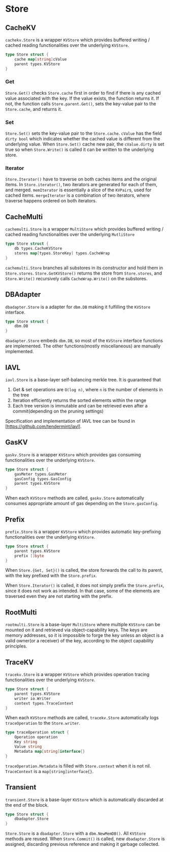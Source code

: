 # Store

## CacheKV

`cachekv.Store` is a wrapper `KVStore` which provides buffered writing / cached reading functionalities over the underlying `KVStore`.

```go
type Store struct {
    cache map[string]cValue
    parent types.KVStore
}
```

### Get

`Store.Get()` checks `Store.cache` first in order to find if there is any cached value associated with the key. If the value exists, the function returns it. If not, the function calls `Store.parent.Get()`, sets the key-value pair to the `Store.cache`, and returns it.

### Set

`Store.Set()` sets the key-value pair to the `Store.cache`. `cValue` has the field `dirty bool` which indicates whether the cached value is different from the underlying value. When `Store.Set()` cache new pair, the `cValue.dirty` is set true so when `Store.Write()` is called it can be written to the underlying store.

### Iterator

`Store.Iterator()` have to traverse on both caches items and the original items. In `Store.iterator()`, two iterators are generated for each of them, and merged. `memIterator` is essentially a slice of the `KVPair`s, used for cached items. `mergeIterator` is a combination of two iterators, where traverse happens ordered on both iterators.

## CacheMulti

`cachemulti.Store` is a wrapper `MultiStore` which provides buffered writing / cached reading functionalities over the underlying `MutliStore`

```go
type Store struct {
    db types.CacheKVStore
    stores map[types.StoreKey] types.CacheWrap
}
```

`cachemulti.Store` branches all substores in its constructor and hold them in `Store.stores`. `Store.GetKVStore()` returns the store from `Store.stores`, and `Store.Write()` recursively calls `CacheWrap.Write()` on the substores.

## DBAdapter

`dbadapter.Store` is a adapter for `dbm.DB` making it fulfilling the `KVStore` interface.

```go
type Store struct {
    dbm.DB
}
```

`dbadapter.Store` embeds `dbm.DB`, so most of the `KVStore` interface functions are implemented. The other functions(mostly miscellaneous) are manually implemented.

## IAVL

`iavl.Store` is a base-layer self-balancing merkle tree. It is guaranteed that

1. Get & set operations are `O(log n)`, where `n` is the number of elements in the tree
2. Iteration efficiently returns the sorted elements within the range
3. Each tree version is immutable and can be retrieved even after a commit(depending on the pruning settings)

Specification and implementation of IAVL tree can be found in [https://github.com/tendermint/iavl].

## GasKV

`gaskv.Store` is a wrapper `KVStore` which provides gas consuming functionalities over the underlying `KVStore`.

```go
type Store struct {
    gasMeter types.GasMeter
    gasConfig types.GasConfig
    parent types.KVStore
}
```

When each `KVStore` methods are called, `gaskv.Store` automatically consumes appropriate amount of gas depending on the `Store.gasConfig`.

## Prefix

`prefix.Store` is a wrapper `KVStore` which provides automatic key-prefixing functionalities over the underlying `KVStore`.

```go
type Store struct {
    parent types.KVStore
    prefix []byte
}
```

When `Store.{Get, Set}()` is called, the store forwards the call to its parent, with the key prefixed with the `Store.prefix`.

When `Store.Iterator()` is called, it does not simply prefix the `Store.prefix`, since it does not work as intended. In that case, some of the elements are traversed even they are not starting with the prefix.

## RootMulti

`rootmulti.Store` is a base-layer `MultiStore` where multiple `KVStore` can be mounted on it and retrieved via object-capability keys. The keys are memory addresses, so it is impossible to forge the key unless an object is a valid owner(or a receiver) of the key, according to the object capability principles.

## TraceKV

`tracekv.Store` is a wrapper `KVStore` which provides operation tracing functionalities over the underlying `KVStore`.

```go
type Store struct {
    parent types.KVStore
    writer io.Writer
    context types.TraceContext
}
```

When each `KVStore` methods are called, `tracekv.Store` automatically logs `traceOperation` to the `Store.writer`.

```go
type traceOperation struct {
    Operation operation
    Key string
    Value string
    Metadata map[string]interface{}
}
```

`traceOperation.Metadata` is filled with `Store.context` when it is not nil. `TraceContext` is a `map[string]interface{}`.

## Transient

`transient.Store` is a base-layer `KVStore` which is automatically discarded at the end of the block.

```go
type Store struct {
    dbadapter.Store
}
```

`Store.Store` is a `dbadapter.Store` with a `dbm.NewMemDB()`. All `KVStore` methods are reused. When `Store.Commit()` is called, new `dbadapter.Store` is assigned, discarding previous reference and making it garbage collected.
